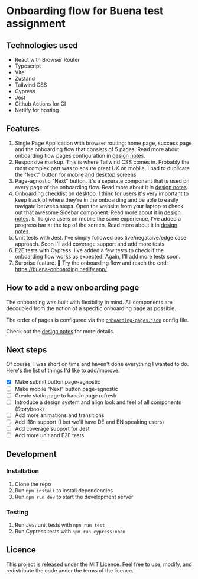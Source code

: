 # Onboarding flow for Buena test assignment

## Technologies used

* React with Browser Router
* Typescript 
* Vite 
* Zustand
* Tailwind CSS
* Cypress
* Jest
* Github Actions for CI
* Netlify for hosting

## Features

1. Single Page Application with browser routing: home page, success page and the onboarding flow that consists of 5 pages. Read more about onboarding flow pages configuration in [design notes](design_notes/1_onboarding_configuration.md).
2. Responsive markup. This is where Tailwind CSS comes in. Probably the most complex part was to ensure great UX on mobile. I had to duplicate the "Next" button for mobile and desktop screens. 
3. Page-agnostic "Next" button. It's a separate component that is used on every page of the onboarding flow. Read more about it in [design notes](design_notes/3_next_button_functionality.md).
4. Onboarding checklist on desktop. I think for users it's very important to keep track of where they're in the onboarding and be able to easily navigate between steps. Open the website from your laptop to check out that awesome Sidebar component. Read more about it in [design notes](design_notes/4_sidebar_functionality.md). 5. To give users on mobile the same experience, I've added a progress bar at the top of the screen. Read more about it in [design notes](design_notes/5_mobile_navigation.md).
6. Unit tests with Jest. I've simply followed positive/negataive/edge case approach. Soon I'll add coverage support and add more tests.
7. E2E tests with Cypress. I've added a few tests to check if the onboarding flow works as expected. Again, I'll add more tests soon.
8. Surprise feature. 🎁 Try the onboarding flow and reach the end: https://buena-onboarding.netlify.app/

## How to add a new onboarding page

The onboarding was built with flexibility in mind. All components are decoupled from the notion of a specific onboarding page as possible. 

The order of pages is configured via the [`onboarding-pages.json`](https://github.com/ikorotkaya/onboarding-spa/blob/main/onboarding-pages.json) config file.

Check out the [design notes](design_notes/2_add_new_onboarding_page.md) for more details.

## Next steps

Of course, I was short on time and haven't done everything I wanted to do. Here's the list of things I'd like to add/improve:

- [x] Make submit button page-agnostic 
- [ ] Make mobile "Next" button page-agnostic
- [ ] Create static page to handle page refresh
- [ ] Introduce a design system and align look and feel of all components (Storybook)
- [ ] Add more animations and transitions
- [ ] Add i18n support (I bet we'll have DE and EN speaking users) 
- [ ] Add coverage support for Jest
- [ ] Add more unit and E2E tests

## Development 

### Installation

1. Clone the repo
2. Run `npm install` to install dependencies
3. Run `npm run dev` to start the development server

### Testing

1. Run Jest unit tests with `npm run test`
2. Run Cypress tests with `npm run cypress:open`

## Licence

This project is released under the MIT Licence. Feel free to use, modify, and redistribute the code under the terms of the licence.

